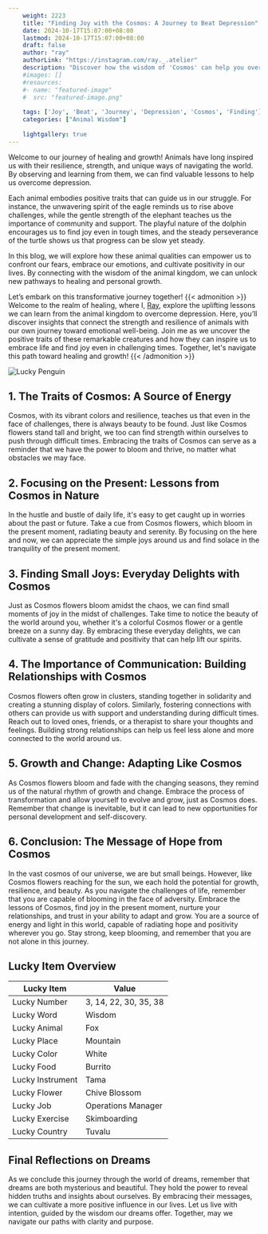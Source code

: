 ```yaml
---
    weight: 2223
    title: "Finding Joy with the Cosmos: A Journey to Beat Depression"  # Assuming 'title' column exists
    date: 2024-10-17T15:07:00+08:00
    lastmod: 2024-10-17T15:07:00+08:00
    draft: false
    author: "ray"
    authorLink: "https://instagram.com/ray._.atelier"
    description: "Discover how the wisdom of 'Cosmos' can help you overcome depression and find joy in your life journey."
    #images: []
    #resources:
    #- name: "featured-image"
    #  src: "featured-image.png"
    
    tags: ['Joy', 'Beat', 'Journey', 'Depression', 'Cosmos', 'Finding']
    categories: ["Animal Wisdom"]
    
    lightgallery: true
---
```

    
Welcome to our journey of healing and growth! Animals have long inspired us with their resilience, strength, and unique ways of navigating the world. By observing and learning from them, we can find valuable lessons to help us overcome depression.

Each animal embodies positive traits that can guide us in our struggle. For instance, the unwavering spirit of the eagle reminds us to rise above challenges, while the gentle strength of the elephant teaches us the importance of community and support. The playful nature of the dolphin encourages us to find joy even in tough times, and the steady perseverance of the turtle shows us that progress can be slow yet steady.

In this blog, we will explore how these animal qualities can empower us to confront our fears, embrace our emotions, and cultivate positivity in our lives. By connecting with the wisdom of the animal kingdom, we can unlock new pathways to healing and personal growth.

Let’s embark on this transformative journey together!
{{< admonition >}}
Welcome to the realm of healing, where I, [Ray](https://instagram.com/ray._.atelier), explore the uplifting lessons we can learn from the animal kingdom to overcome depression. Here, you’ll discover insights that connect the strength and resilience of animals with our own journey toward emotional well-being. Join me as we uncover the positive traits of these remarkable creatures and how they can inspire us to embrace life and find joy even in challenging times. Together, let's navigate this path toward healing and growth!
{{< /admonition >}}

![Lucky Penguin](https://cdn.pixabay.com/photo/2024/09/07/02/34/penguins-9028827_1280.jpg "Lucky Penguin")

## 1. The Traits of Cosmos: A Source of Energy
Cosmos, with its vibrant colors and resilience, teaches us that even in the face of challenges, there is always beauty to be found. Just like Cosmos flowers stand tall and bright, we too can find strength within ourselves to push through difficult times. Embracing the traits of Cosmos can serve as a reminder that we have the power to bloom and thrive, no matter what obstacles we may face.

## 2. Focusing on the Present: Lessons from Cosmos in Nature
In the hustle and bustle of daily life, it's easy to get caught up in worries about the past or future. Take a cue from Cosmos flowers, which bloom in the present moment, radiating beauty and serenity. By focusing on the here and now, we can appreciate the simple joys around us and find solace in the tranquility of the present moment.

## 3. Finding Small Joys: Everyday Delights with Cosmos
Just as Cosmos flowers bloom amidst the chaos, we can find small moments of joy in the midst of challenges. Take time to notice the beauty of the world around you, whether it's a colorful Cosmos flower or a gentle breeze on a sunny day. By embracing these everyday delights, we can cultivate a sense of gratitude and positivity that can help lift our spirits.

## 4. The Importance of Communication: Building Relationships with Cosmos
Cosmos flowers often grow in clusters, standing together in solidarity and creating a stunning display of colors. Similarly, fostering connections with others can provide us with support and understanding during difficult times. Reach out to loved ones, friends, or a therapist to share your thoughts and feelings. Building strong relationships can help us feel less alone and more connected to the world around us.

## 5. Growth and Change: Adapting Like Cosmos
As Cosmos flowers bloom and fade with the changing seasons, they remind us of the natural rhythm of growth and change. Embrace the process of transformation and allow yourself to evolve and grow, just as Cosmos does. Remember that change is inevitable, but it can lead to new opportunities for personal development and self-discovery.

## 6. Conclusion: The Message of Hope from Cosmos
In the vast cosmos of our universe, we are but small beings. However, like Cosmos flowers reaching for the sun, we each hold the potential for growth, resilience, and beauty. As you navigate the challenges of life, remember that you are capable of blooming in the face of adversity. Embrace the lessons of Cosmos, find joy in the present moment, nurture your relationships, and trust in your ability to adapt and grow. You are a source of energy and light in this world, capable of radiating hope and positivity wherever you go. Stay strong, keep blooming, and remember that you are not alone in this journey.


## Lucky Item Overview
| Lucky Item          | Value              |
|---------------|--------------------|
| Lucky Number        | 3, 14, 22, 30, 35, 38  |
| Lucky Word          | Wisdom |
| Lucky Animal        | Fox |
| Lucky Place         | Mountain     |
| Lucky Color         | White     |
| Lucky Food          | Burrito      |
| Lucky Instrument    | Tama |
| Lucky Flower        | Chive Blossom    |
| Lucky Job           | Operations Manager       |
| Lucky Exercise      | Skimboarding  |
| Lucky Country       | Tuvalu    |


##  Final Reflections on Dreams

As we conclude this journey through the world of dreams, remember that dreams are both mysterious and beautiful. They hold the power to reveal hidden truths and insights about ourselves. By embracing their messages, we can cultivate a more positive influence in our lives. Let us live with intention, guided by the wisdom our dreams offer. Together, may we navigate our paths with clarity and purpose.
